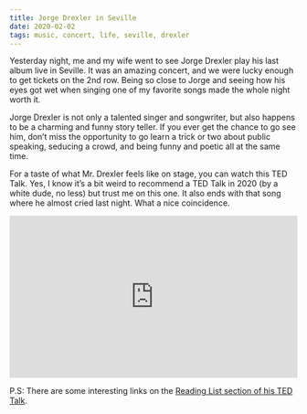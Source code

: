 ```yaml
---
title: Jorge Drexler in Seville
date: 2020-02-02
tags: music, concert, life, seville, drexler
---
```


Yesterday night, me and my wife went to see Jorge Drexler play his last album live in Seville. It was an amazing concert, and we were lucky enough to get tickets on the 2nd row. Being so close to Jorge and seeing how his eyes got wet when singing one of my favorite songs made the whole night worth it.

Jorge Drexler is not only a talented singer and songwriter, but also happens to be a charming and funny story teller. If you ever get the chance to go see him, don’t miss the opportunity to go learn a trick or two about public speaking, seducing a crowd, and being funny and poetic all at the same time.

For a taste of what Mr. Drexler feels like on stage, you can watch this TED Talk. Yes, I know it’s a bit weird to recommend a TED Talk in 2020 (by a white dude, no less) but trust me on this one. It also ends with that song where he almost cried last night. What a nice coincidence.

<div style="max-width:854px">
  <div style="position:relative;height:0;padding-bottom:56.25%">
    <iframe src="https://embed.ted.com/talks/lang/en/jorge_drexler_poetry_music_and_identity" width="854" height="480" style="position:absolute;left:0;top:0;width:100%;height:100%" frameborder="0" scrolling="no" allowfullscreen></iframe>
  </div>
</div>

P.S: There are some interesting links on the [Reading List section of his TED Talk](https://www.ted.com/talks/jorge_drexler_poetry_music_and_identity/reading-list).

